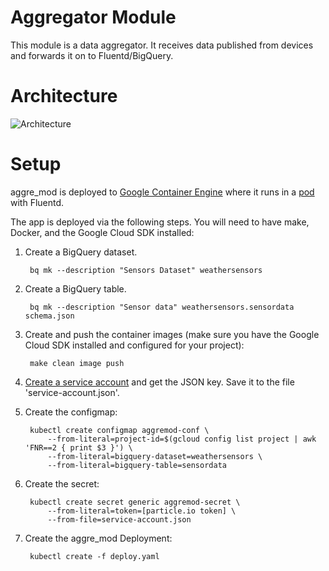 # Aggregator Module

This module is a data aggregator. It receives data published from devices and
forwards it on to Fluentd/BigQuery.

# Architecture

![Architecture](https://docs.google.com/drawings/d/1QY_T4k4DTx9b4ChLrcK1LF7cy9I0blKa10raLj2bux0/pub?w=960&amp;h=720)

# Setup

aggre\_mod is deployed to [Google Container
Engine](https://cloud.google.com/container-engine/) where it runs in a
[pod](http://kubernetes.io/v1.0/docs/user-guide/pods.html) with Fluentd.

The app is deployed via the following steps. You will need to have
make, Docker, and the Google Cloud SDK installed:

1. Create a BigQuery dataset.

        bq mk --description "Sensors Dataset" weathersensors

1. Create a BigQuery table.

        bq mk --description "Sensor data" weathersensors.sensordata schema.json

1. Create and push the container images (make sure you have the Google Cloud SDK installed and configured for your project):

        make clean image push

1. [Create a service account](https://cloud.google.com/iam/docs/creating-managing-service-accounts) and get the JSON key. Save it to the file 'service-account.json'.
1. Create the configmap:

        kubectl create configmap aggremod-conf \
            --from-literal=project-id=$(gcloud config list project | awk 'FNR==2 { print $3 }') \
            --from-literal=bigquery-dataset=weathersensors \
            --from-literal=bigquery-table=sensordata

1. Create the secret:

        kubectl create secret generic aggremod-secret \
            --from-literal=token=[particle.io token] \
            --from-file=service-account.json

1. Create the aggre\_mod Deployment:

        kubectl create -f deploy.yaml
